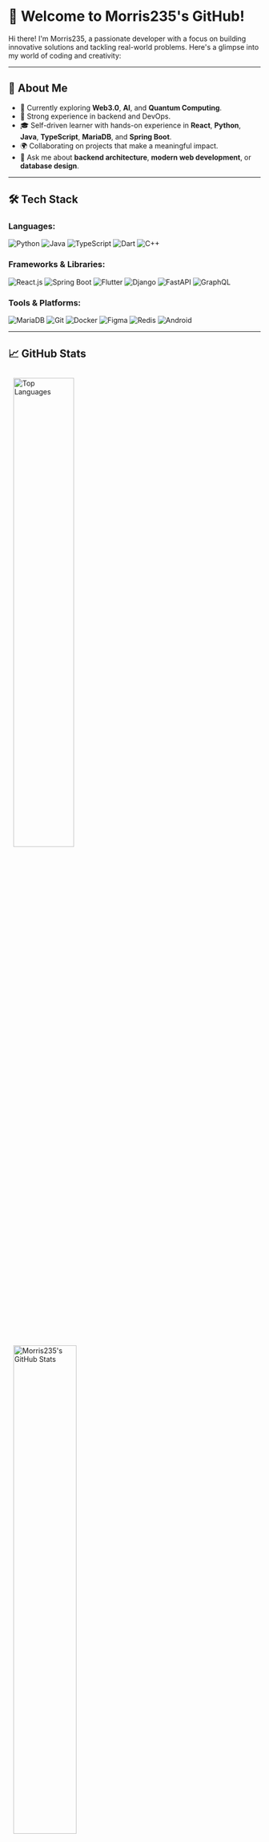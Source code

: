 # 👋 Welcome to Morris235's GitHub!

Hi there! I'm Morris235, a passionate developer with a focus on building innovative solutions and tackling real-world problems. Here's a glimpse into my world of coding and creativity:

---

## 🚀 About Me
- 🌱 Currently exploring **Web3.0**, **AI**, and **Quantum Computing**.
- 💼 Strong experience in backend and DevOps.
- 🎓 Self-driven learner with hands-on experience in **React**, **Python**, **Java**, **TypeScript**, **MariaDB**, and **Spring Boot**.
- 🌍 Collaborating on projects that make a meaningful impact.
- 💬 Ask me about **backend architecture**, **modern web development**, or **database design**.

---

## 🛠️ Tech Stack

### Languages:
![Python](https://img.shields.io/badge/-Python-3776AB?logo=python&logoColor=white)
![Java](https://img.shields.io/badge/-Java-007396?logo=openjdk&logoColor=white)
![TypeScript](https://img.shields.io/badge/-TypeScript-3178C6?logo=typescript&logoColor=white)
![Dart](https://img.shields.io/badge/-Dart-0175C2?logo=dart&logoColor=white)
![C++](https://img.shields.io/badge/-C++-00599C?logo=c%2B%2B&logoColor=white)

### Frameworks & Libraries:
![React.js](https://img.shields.io/badge/-React.js-61DAFB?logo=react&logoColor=black)
![Spring Boot](https://img.shields.io/badge/-Spring%20Boot-6DB33F?logo=spring&logoColor=white)
![Flutter](https://img.shields.io/badge/-Flutter-02569B?logo=flutter&logoColor=white)
![Django](https://img.shields.io/badge/-Django-092E20?logo=django&logoColor=white)
![FastAPI](https://img.shields.io/badge/-FastAPI-009688?logo=fastapi&logoColor=white)
![GraphQL](https://img.shields.io/badge/-GraphQL-E10098?logo=graphql&logoColor=white)

### Tools & Platforms:
![MariaDB](https://img.shields.io/badge/-MariaDB-003545?logo=mariadb&logoColor=white)
![Git](https://img.shields.io/badge/-Git-F05032?logo=git&logoColor=white)
![Docker](https://img.shields.io/badge/-Docker-2496ED?logo=docker&logoColor=white)
![Figma](https://img.shields.io/badge/-Figma-F24E1E?logo=figma&logoColor=white)
![Redis](https://img.shields.io/badge/-Redis-DC382D?logo=redis&logoColor=white)
![Android](https://img.shields.io/badge/-Android-3DDC84?logo=android&logoColor=white)

---

## 📈 GitHub Stats

<div align="left">
  <img src="https://github-readme-stats.vercel.app/api/top-langs/?username=Morris235&layout=compact&theme=radical&hide_border=true" alt="Top Languages" width="49%" style="margin: 10px;" />
  <img src="https://github-readme-stats.vercel.app/api?username=Morris235&show_icons=true&theme=radical&hide_border=true&count_private=true" alt="Morris235's GitHub Stats" width="50%" style="margin: 10px;" />
</div>
<div align="left" style="margin-top: 20px;">
  <img src="https://github-profile-summary-cards.vercel.app/api/cards/profile-details?username=Morris235&theme=radical" alt="Profile Details" width="100%" style="margin-top: 20px; margin-bottom: 20px;" />
</div>

---

## 🔗 Let's Connect
- [LinkedIn](https://www.linkedin.com/in/your-profile/)  
- [Portfolio](https://yourportfolio.com/)  
- [Twitter](https://twitter.com/your-handle)  

Feel free to explore my repositories and connect with me. Let's create something amazing together! 🚀
